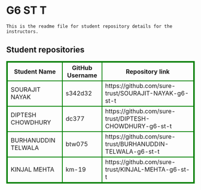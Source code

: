 # G6 ST T
    This is the readme file for student repository details for the instructors.
## Student repositories 
<table style="border : 2px solid green; width:100%;">
<tr >
<th style="border : 2px solid green;">Student Name</th>
<th style="border : 2px solid green;">GitHub Username</th>
<th style="border : 2px solid green;">Repository link</th>
</tr>
<tr style="border : 2px solid green;">
<td style="border : 2px solid green;">SOURAJIT NAYAK</td> 

<td style="border : 2px solid green;">s342d32</td> 

<td style="border : 2px solid green;">https://github.com/sure-trust/SOURAJIT-NAYAK-g6-st-t</td> 
</tr>

<tr style="border : 2px solid green;">
<td style="border : 2px solid green;">DIPTESH CHOWDHURY</td> 

<td style="border : 2px solid green;">dc377</td> 

<td style="border : 2px solid green;">https://github.com/sure-trust/DIPTESH-CHOWDHURY-g6-st-t</td> 
</tr>

<tr style="border : 2px solid green;">
<td style="border : 2px solid green;">BURHANUDDIN TELWALA</td> 

<td style="border : 2px solid green;">btw075</td> 

<td style="border : 2px solid green;">https://github.com/sure-trust/BURHANUDDIN-TELWALA-g6-st-t</td> 
</tr>

<tr style="border : 2px solid green;">
<td style="border : 2px solid green;">KINJAL MEHTA</td> 

<td style="border : 2px solid green;">km-19</td> 

<td style="border : 2px solid green;">https://github.com/sure-trust/KINJAL-MEHTA-g6-st-t</td> 
</tr>
